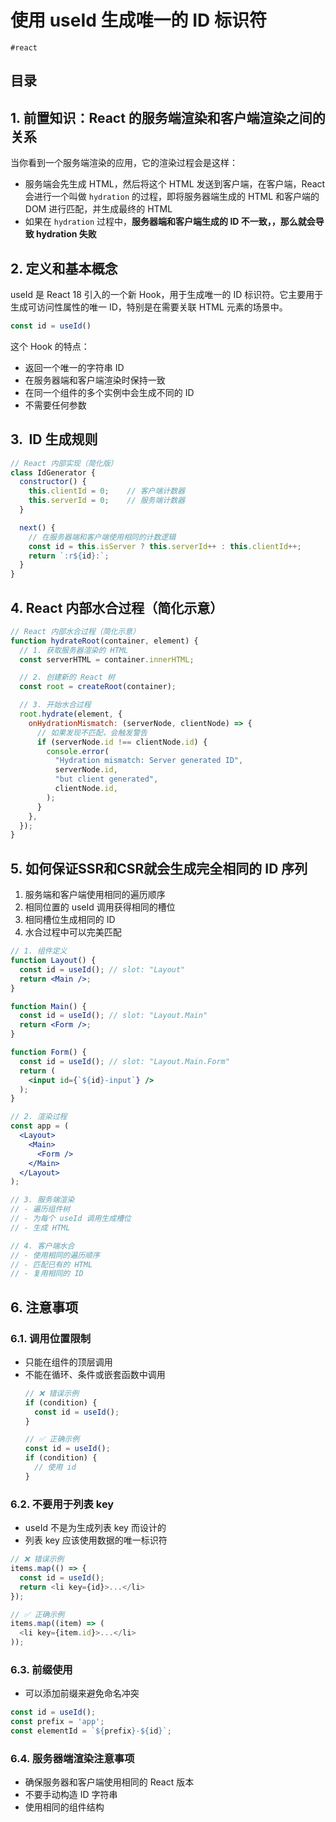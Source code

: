 
# 使用 useId 生成唯一的 ID 标识符


`#react` 


## 目录
<!-- toc -->
 ## 1. 前置知识：React 的服务端渲染和客户端渲染之间的关系 

当你看到一个服务端渲染的应用，它的渲染过程会是这样：
- 服务端会先生成 HTML，然后将这个 HTML 发送到客户端，在客户端，React 会进行一个叫做 `hydration` 的过程，即将服务器端生成的 HTML 和客户端的 DOM 进行匹配，并生成最终的 HTML
- 如果在 `hydration` 过程中，**服务器端和客户端生成的 ID 不一致，，那么就会导致 hydration 失败**

## 2. 定义和基本概念

useId 是 React 18 引入的一个新 Hook，用于生成唯一的 ID 标识符。它主要用于生成可访问性属性的唯一 ID，特别是在需要关联 HTML 元素的场景中。

```javascript
const id = useId()
```

这个 Hook 的特点：

- 返回一个唯一的字符串 ID
- 在服务器端和客户端渲染时保持一致
- 在同一个组件的多个实例中会生成不同的 ID
- 不需要任何参数

## 3.  ID 生成规则

```javascript
// React 内部实现（简化版）
class IdGenerator {
  constructor() {
    this.clientId = 0;    // 客户端计数器
    this.serverId = 0;    // 服务端计数器
  }

  next() {
    // 在服务器端和客户端使用相同的计数逻辑
    const id = this.isServer ? this.serverId++ : this.clientId++;
    return `:r${id}:`;
  }
}

```
## 4. React 内部水合过程（简化示意）

```javascript
// React 内部水合过程（简化示意）
function hydrateRoot(container, element) {
  // 1. 获取服务器渲染的 HTML
  const serverHTML = container.innerHTML;

  // 2. 创建新的 React 树
  const root = createRoot(container);

  // 3. 开始水合过程
  root.hydrate(element, {
    onHydrationMismatch: (serverNode, clientNode) => {
      // 如果发现不匹配，会触发警告
      if (serverNode.id !== clientNode.id) {
        console.error(
          "Hydration mismatch: Server generated ID",
          serverNode.id,
          "but client generated",
          clientNode.id,
        );
      }
    },
  });
}


```

## 5. 如何保证SSR和CSR就会生成完全相同的 ID 序列

1. 服务端和客户端使用相同的遍历顺序
2. 相同位置的 useId 调用获得相同的槽位
3. 相同槽位生成相同的 ID
4. 水合过程中可以完美匹配

```jsx
// 1. 组件定义
function Layout() {
  const id = useId(); // slot: "Layout"
  return <Main />;
}

function Main() {
  const id = useId(); // slot: "Layout.Main"
  return <Form />;
}

function Form() {
  const id = useId(); // slot: "Layout.Main.Form"
  return (
    <input id={`${id}-input`} />
  );
}

// 2. 渲染过程
const app = (
  <Layout>
    <Main>
      <Form />
    </Main>
  </Layout>
);

// 3. 服务端渲染
// - 遍历组件树
// - 为每个 useId 调用生成槽位
// - 生成 HTML

// 4. 客户端水合
// - 使用相同的遍历顺序
// - 匹配已有的 HTML
// - 复用相同的 ID

```

## 6. 注意事项

### 6.1. 调用位置限制

- 只能在组件的顶层调用
- 不能在循环、条件或嵌套函数中调用
   ```javascript
   // ❌ 错误示例
   if (condition) {
     const id = useId();
   }

   // ✅ 正确示例
   const id = useId();
   if (condition) {
     // 使用 id
   }
   ```

### 6.2. 不要用于列表 key

   - useId 不是为生成列表 key 而设计的
   - 列表 key 应该使用数据的唯一标识符
   ```javascript
   // ❌ 错误示例
   items.map(() => {
     const id = useId();
     return <li key={id}>...</li>
   });

   // ✅ 正确示例
   items.map((item) => (
     <li key={item.id}>...</li>
   ));
   ```

### 6.3. 前缀使用
   - 可以添加前缀来避免命名冲突
   ```javascript
   const id = useId();
   const prefix = 'app';
   const elementId = `${prefix}-${id}`;
   ```

### 6.4. 服务器端渲染注意事项

   - 确保服务器和客户端使用相同的 React 版本
   - 不要手动构造 ID 字符串
   - 使用相同的组件结构
